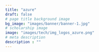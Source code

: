 ```yaml
---
title: "azure"
draft: false
# page title background image
bg_image: "images/banner/banner-1.jpg"
# scholarship image
image: "images/tech/img_logos_azure.png"
# meta description
description : ""
---
```

